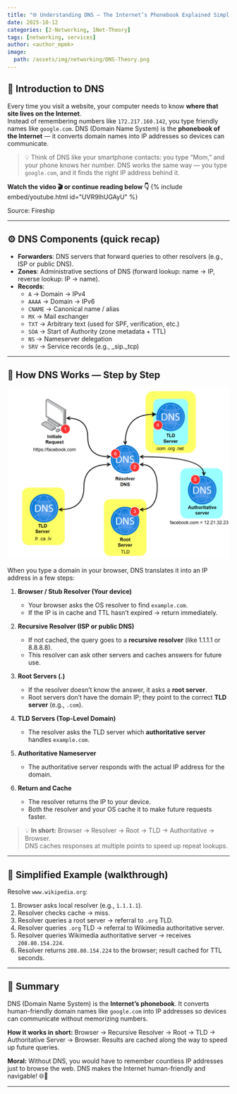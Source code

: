 ```yaml
---
title: "🌐 Understanding DNS — The Internet’s Phonebook Explained Simply"
date: 2025-10-12
categories: [2-Networking, 1Net-Theory]
tags: [networking, services]
author: <author_mpmk>
image:
  path: /assets/img/networking/DNS-Theory.png
---
```


## 🧾 Introduction to DNS

Every time you visit a website, your computer needs to know **where that site lives on the Internet**.  
Instead of remembering numbers like `172.217.160.142`, you type friendly names like `google.com`. DNS (Domain Name System) is the **phonebook of the Internet** — it converts domain names into IP addresses so devices can communicate.

> 💡 Think of DNS like your smartphone contacts: you type “Mom,” and your phone knows her number. DNS works the same way — you type `google.com`, and it finds the right IP address behind it.

**Watch the video 🎬 or continue reading below 👇**
{% include embed/youtube.html id="UVR9lhUGAyU" %}

Source: Fireship

---

## ⚙️ DNS Components (quick recap)

- **Forwarders**: DNS servers that forward queries to other resolvers (e.g., ISP or public DNS).  
- **Zones**: Administrative sections of DNS (forward lookup: name → IP, reverse lookup: IP → name).  
- **Records**:
  - `A` → Domain → IPv4
  - `AAAA` → Domain → IPv6
  - `CNAME` → Canonical name / alias
  - `MX` → Mail exchanger
  - `TXT` → Arbitrary text (used for SPF, verification, etc.)
  - `SOA` → Start of Authority (zone metadata + TTL)
  - `NS` → Nameserver delegation
  - `SRV` → Service records (e.g., _sip._tcp)

---

## 🔄 How DNS Works — Step by Step

<img src="/assets/img/networking/DNS-Schema.png" alt="DNS hierarchy diagram" />

When you type a domain in your browser, DNS translates it into an IP address in a few steps:

1. **Browser / Stub Resolver (Your device)**  
   - Your browser asks the OS resolver to find `example.com`.  
   - If the IP is in cache and TTL hasn’t expired → return immediately.

2. **Recursive Resolver (ISP or public DNS)**  
   - If not cached, the query goes to a **recursive resolver** (like 1.1.1.1 or 8.8.8.8).  
   - This resolver can ask other servers and caches answers for future use.

3. **Root Servers (.)**  
   - If the resolver doesn’t know the answer, it asks a **root server**.  
   - Root servers don’t have the domain IP; they point to the correct **TLD server** (e.g., `.com`).

4. **TLD Servers (Top-Level Domain)**  
   - The resolver asks the TLD server which **authoritative server** handles `example.com`.  

5. **Authoritative Nameserver**  
   - The authoritative server responds with the actual IP address for the domain.  

6. **Return and Cache**  
   - The resolver returns the IP to your device.  
   - Both the resolver and your OS cache it to make future requests faster.

> 💡 **In short:** Browser → Resolver → Root → TLD → Authoritative → Browser.  
> DNS caches responses at multiple points to speed up repeat lookups.

---

## 🧠 Simplified Example (walkthrough)

Resolve `www.wikipedia.org`:

1. Browser asks local resolver (e.g., `1.1.1.1`).  
2. Resolver checks cache → miss.  
3. Resolver queries a root server → referral to `.org` TLD.  
4. Resolver queries `.org` TLD → referral to Wikimedia authoritative server.  
5. Resolver queries Wikimedia authoritative server → receives `208.80.154.224`.  
6. Resolver returns `208.80.154.224` to the browser; result cached for TTL seconds.

---
 
## 📄 Summary

DNS (Domain Name System) is the **Internet’s phonebook**. It converts human-friendly domain names like `google.com` into IP addresses so devices can communicate without memorizing numbers.

**How it works in short:** Browser → Recursive Resolver → Root → TLD → Authoritative Server → Browser. Results are cached along the way to speed up future queries.

**Moral:** Without DNS, you would have to remember countless IP addresses just to browse the web. DNS makes the Internet human-friendly and navigable! 🌐📱

---